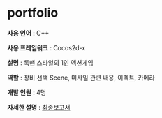 # portfolio

**사용 언어** : C++

**사용 프레임워크** : Cocos2d-x

**설명** : 록맨 스타일의 1인 액션게임

**역할** : 장비 선택 Scene, 미사일 관련 내용, 이펙트, 카메라

**개발 인원** : 4명

**자세한 설명** : [최종보고서](https://github.com/jwvg0425/ProjectArthas/wiki/%EB%B3%B4%EA%B3%A0%EC%84%9C)

